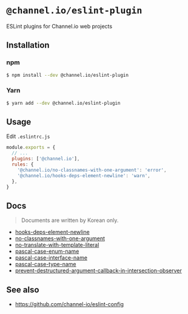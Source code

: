 # `@channel.io/eslint-plugin`

ESLint plugins for Channel.io web projects

## Installation

### npm

```sh
$ npm install --dev @channel.io/eslint-plugin
```

### Yarn

```sh
$ yarn add --dev @channel.io/eslint-plugin
```

## Usage

Edit `.eslintrc.js`

```js
module.exports = {
  // ...
  plugins: ['@channel.io'],
  rules: {
    '@channel.io/no-classnames-with-one-argument': 'error',
    '@channel.io/hooks-deps-element-newline': 'warn',
  },
}
```

## Docs

> Documents are written by Korean only.

- [hooks-deps-element-newline](./docs/hooks-deps-element-newline.md)
- [no-classnames-with-one-argument](./docs/no-classnames-with-one-argument.md)
- [no-translate-with-template-literal](./docs/no-translate-with-template-literal.md)
- [pascal-case-enum-name](./docs/pascal-case-enum-name.md)
- [pascal-case-interface-name](./docs/pascal-case-interface-name.md)
- [pascal-case-type-name](./docs/pascal-case-type-name.md)
- [prevent-destructured-argument-callback-in-intersection-observer](./docs/prevent-destructured-argument-callback-in-intersection-observer.md)

## See also

- https://github.com/channel-io/eslint-config
